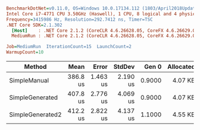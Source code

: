 ``` ini

BenchmarkDotNet=v0.11.0, OS=Windows 10.0.17134.112 (1803/April2018Update/Redstone4)
Intel Core i7-4771 CPU 3.50GHz (Haswell), 1 CPU, 8 logical and 4 physical cores
Frequency=3415986 Hz, Resolution=292.7412 ns, Timer=TSC
.NET Core SDK=2.1.302
  [Host]    : .NET Core 2.1.2 (CoreCLR 4.6.26628.05, CoreFX 4.6.26629.01), 64bit RyuJIT
  MediumRun : .NET Core 2.1.2 (CoreCLR 4.6.26628.05, CoreFX 4.6.26629.01), 64bit RyuJIT

Job=MediumRun  IterationCount=15  LaunchCount=2  
WarmupCount=10  

```
|           Method |     Mean |    Error |   StdDev |  Gen 0 | Allocated |
|----------------- |---------:|---------:|---------:|-------:|----------:|
|     SimpleManual | 386.8 us | 1.463 us | 2.190 us | 0.9000 |   4.07 KB |
|  SimpleGenerated | 407.8 us | 2.776 us | 4.069 us | 0.9000 |   4.07 KB |
| SimpleGenerated2 | 412.2 us | 2.822 us | 4.137 us | 1.1000 |   4.55 KB |
